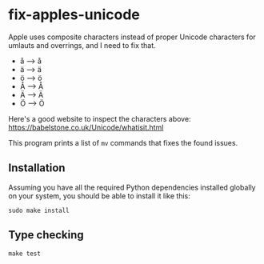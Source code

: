 # fix-apples-unicode

Apple uses composite characters instead of proper Unicode characters for umlauts and overrings, and I need to fix that.

* å --> å
* ä --> ä
* ö --> ö
* Å --> Å
* Ä --> Ä
* Ö --> Ö

Here's a good website to inspect the characters above: <https://babelstone.co.uk/Unicode/whatisit.html>

This program prints a list of `mv` commands that fixes the found issues.

## Installation

Assuming you have all the required Python dependencies installed globally on your system, you should be able to install it like this:

```shell
sudo make install
```

## Type checking

```shell
make test
```
